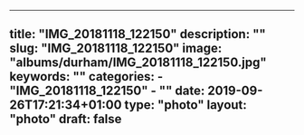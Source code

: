 
---
title: "IMG_20181118_122150"
description: ""
slug: "IMG_20181118_122150"
image: "albums/durham/IMG_20181118_122150.jpg"
keywords: ""
categories: 
    - "IMG_20181118_122150"
    - ""
date: 2019-09-26T17:21:34+01:00
type: "photo"
layout: "photo"
draft: false
---
